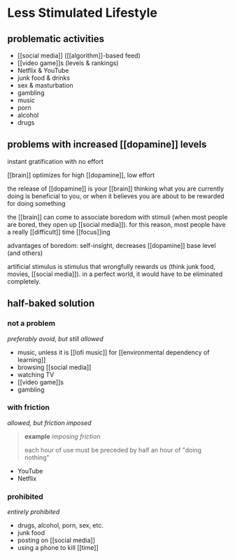 # Less Stimulated Lifestyle

## problematic activities

- [[social media]] ([[algorithm]]-based feed)
- [[video game]]s (levels & rankings)
- Netflix & YouTube
- junk food & drinks
- sex & masturbation
- gambling
- music
- porn
- alcohol
- drugs

## problems with increased [[dopamine]] levels

instant gratification with no effort

[[brain]] optimizes for high [[dopamine]], low effort

the release of [[dopamine]] is your [[brain]] thinking what you are currently doing is beneficial to you, or when it believes you are about to be rewarded for doing something

the [[brain]] can come to associate boredom with stimuli (when most people are bored, they open up [[social media]]). for this reason, most people have a really [[difficult]] time [[focus]]ing

advantages of boredom: self-insight, decreases [[dopamine]] base level (and others)

artificial stimulus is stimulus that wrongfully rewards us (think junk food, movies, [[social media]]). in a perfect world, it would have to be eliminated completely.

## half-baked solution

### not a problem

_preferably avoid, but still allowed_

- music, unless it is [[lofi music]] for [[environmental dependency of learning]]
- browsing [[social media]]
- watching TV
- [[video game]]s
- gambling

### with friction

_allowed, but friction imposed_

> **example** _imposing friction_
>
> each hour of use must be preceded by half an hour of "doing nothing"

- YouTube
- Netflix

### prohibited

_entirely prohibited_

- drugs, alcohol, porn, sex, etc.
- junk food
- posting on [[social media]]
- using a phone to kill [[time]]
